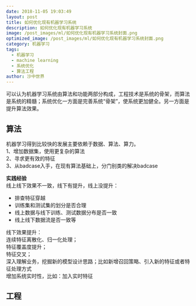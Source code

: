 ```yaml
---
date: 2018-11-05 19:03:49
layout: post
title: 如何优化现有机器学习系统
description: 如何优化现有机器学习系统
image: /post_images/ml/如何优化现有机器学习系统封面.png
optimized_image: /post_images/ml/如何优化现有机器学习系统封面.png
category: 机器学习
tags:
  - 机器学习
  - machine learning
  - 系统优化
  - 算法工程
author: 沙中世界
---
```


可以认为机器学习系统由算法和功能两部分构成，工程技术是系统的骨架，而算法是系统的精髓；系统优化一方面是完善系统“骨架”，使系统更加健全。另一方面是提升算法效果。

## 算法
机器学习得到比较快的发展主要依赖于数据、算法、算力。<br>
1、增加数据集，使用更复杂的算法<br>
2、寻求更有效的特征<br>
3、从badcase入手，在现有算法基础上，分门别类的解决badcase<br>

**实践经验**<br>
线上线下效果不一致，线下有提升，线上没提升：<br>
- 排查特征穿越
- 训练集和测试集的划分是否合理
- 线上数据与线下训练、测试数据分布是否一致
- 线上线下数据流是否一致等

线下效果提升：<br>
连续特征离散化、归一化处理；<br>
特征覆盖度提升；<br>
特征交叉；<br>
深入理解业务，挖掘新的模型设计思路；比如新增召回策略、引入新的特征或者特征处理方式<br>
增加系统实时性，比如：加入实时特征<br>

## 工程
